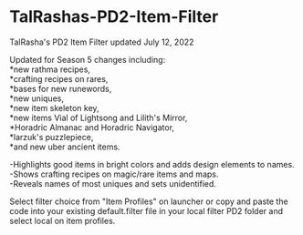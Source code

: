 # TalRashas-PD2-Item-Filter <br>
TalRasha's PD2 Item Filter updated July 12, 2022 <br>

Updated for Season 5 changes including:<br>*new rathma recipes,<br>*crafting recipes on rares,<br>*bases for new runewords,<br>*new uniques,<br>*new item skeleton key,<br>*new items Vial of Lightsong and Lilith's Mirror,<br>*Horadric Almanac and Horadric Navigator,<br>*larzuk's puzzlepiece,<br>*and new uber ancient items.<br>

-Highlights good items in bright colors and adds design elements to names.<br>-Shows crafting recipes on magic/rare items and maps.<br>-Reveals names of most uniques and sets unidentified.<br>

Select filter choice from "Item Profiles" on launcher or copy and paste the code into your existing default.filter file in your local filter PD2 folder and select local on item profiles.
